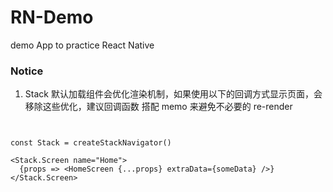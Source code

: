 # RN-Demo

demo App to practice React Native

### Notice

1. Stack 默认加载组件会优化渲染机制，如果使用以下的回调方式显示页面，会移除这些优化，建议回调函数 搭配 memo 来避免不必要的 re-render

```


const Stack = createStackNavigator()

<Stack.Screen name="Home">
  {props => <HomeScreen {...props} extraData={someData} />}
</Stack.Screen>
```